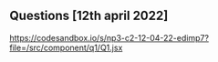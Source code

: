 ## Questions [12th april 2022]

https://codesandbox.io/s/np3-c2-12-04-22-edimp7?file=/src/component/q1/Q1.jsx
